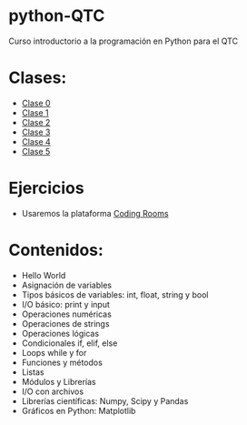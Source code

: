 # python-QTC
Curso introductorio a la programación en Python para el QTC

# Clases:
* [Clase 0](https://docs.google.com/presentation/d/11Bff4P5-hKa3haqZrfkRyZh_vkgtJ09uG4G2w4GSe70/edit?usp=sharing)
* [Clase 1](https://colab.research.google.com/github/furcelay/python-QTC/blob/main/Tutoriales/1-Variables.ipynb)
* [Clase 2](https://colab.research.google.com/github/furcelay/python-QTC/blob/main/Tutoriales/2-Control_de_flujo_1.ipynb)
* [Clase 3](https://colab.research.google.com/github/furcelay/python-QTC/blob/main/Tutoriales/3-loops_y_funciones.ipynb)
* [Clase 4](https://colab.research.google.com/github/furcelay/python-QTC/blob/main/Tutoriales/4-strings_y_listas.ipynb)
* [Clase 5](https://colab.research.google.com/github/furcelay/python-QTC/blob/main/Tutoriales/5-archivos.ipynb)

# Ejercicios
* Usaremos la plataforma [Coding Rooms](https://app.codingrooms.com/app/?joinCode=C-FJBefUH)

# Contenidos:
* Hello World
* Asignación de variables
* Tipos básicos de variables: int, float, string y bool
* I/O básico: print y input
* Operaciones numéricas
* Operaciones de strings
* Operaciones lógicas
* Condicionales if, elif, else
* Loops while y for
* Funciones y métodos
* Listas
* Módulos y Librerías
* I/O con archivos
* Librerías científicas: Numpy, Scipy y Pandas
* Gráficos en Python: Matplotlib

